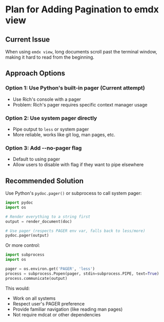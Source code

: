 # Plan for Adding Pagination to emdx view

## Current Issue
When using `emdx view`, long documents scroll past the terminal window, making it hard to read from the beginning.

## Approach Options

### Option 1: Use Python's built-in pager (Current attempt)
- Use Rich's console with a pager
- Problem: Rich's pager requires specific context manager usage

### Option 2: Use system pager directly
- Pipe output to `less` or system pager
- More reliable, works like git log, man pages, etc.

### Option 3: Add --no-pager flag
- Default to using pager
- Allow users to disable with flag if they want to pipe elsewhere

## Recommended Solution

Use Python's `pydoc.pager()` or subprocess to call system pager:

```python
import pydoc
import os

# Render everything to a string first
output = render_document(doc)

# Use pager (respects PAGER env var, falls back to less/more)
pydoc.pager(output)
```

Or more control:

```python
import subprocess
import os

pager = os.environ.get('PAGER', 'less')
process = subprocess.Popen(pager, stdin=subprocess.PIPE, text=True)
process.communicate(output)
```

This would:
- Work on all systems
- Respect user's PAGER preference
- Provide familiar navigation (like reading man pages)
- Not require mdcat or other dependencies